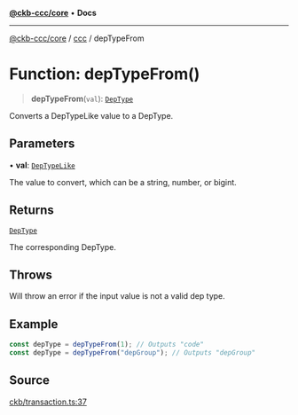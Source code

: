 [**@ckb-ccc/core**](README.md) • **Docs**

***

[@ckb-ccc/core](README.md) / [ccc](Namespace.ccc.md) / depTypeFrom

# Function: depTypeFrom()

> **depTypeFrom**(`val`): [`DepType`](ccc.Type.DepType.md)

Converts a DepTypeLike value to a DepType.

## Parameters

• **val**: [`DepTypeLike`](ccc.Type.DepTypeLike.md)

The value to convert, which can be a string, number, or bigint.

## Returns

[`DepType`](ccc.Type.DepType.md)

The corresponding DepType.

## Throws

Will throw an error if the input value is not a valid dep type.

## Example

```typescript
const depType = depTypeFrom(1); // Outputs "code"
const depType = depTypeFrom("depGroup"); // Outputs "depGroup"
```

## Source

[ckb/transaction.ts:37](https://github.com/SpectreMercury/ccc/blob/df48adb02ef9cfbc211311f00ecef869462de5fa/packages/core/src/ckb/transaction.ts#L37)
